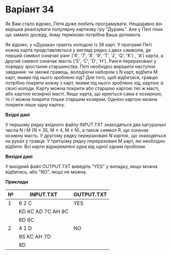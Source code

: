 ﻿# Варіант 34

Як Вам стало відомо, Петя дуже любить програмувати. Нещодавно він вирішив реалізувати популярну карткову гру "Дурань". Але у Петі поки що замало досвіду, йому терміново потрібна Ваша допомога.

Як відомо, у «Дурака» грають колодою із 36 карт. У програмі Петі кожна карта представляється у вигляді рядка з двох символів, де перший символ означає ранг ('6', '7', '8', '9', 'T', 'J', 'Q', 'K') , 'A') карти, а другий символ означає масть ('S', 'C', 'D', 'H'). Ранги перераховані у порядку зростання старшинства.
Петі необхідно вирішити наступне завдання: чи зможе гравець, володіючи набором з N карт, відбити M карт, якими під нього зроблено хід? Для того, щоб відбитися, гравцю потрібно покрити кожну з карт, якими під нього зроблено хід, картою зі своєї колоди. Карту можна покрити або старшою картою тієї ж масті, або картою козирної масті. Якщо карта, що криється сама є козирною, то її можна покрити тільки старшим козирем. Однією картою можна покрити лише одну картку.

**Вхідні дані**

У першому рядку вхідного файлу INPUT.TXT знаходяться два натуральні числа N і M (N ≤ 35, M ≤ 4, M ≤ N), а також символ R, що означає козирну масть. У другому рядку перераховані N карток, що знаходяться на руках у гравця. У третьому рядку перераховані M карт, які необхідно відбити. Всі карти відокремлені одна від одної одним пробілом.

**Вихідні дані**

У вихідний файл OUTPUT.TXT виведіть "YES" у випадку, якщо можна відбитись, або "NO", якщо не можна.

**Приклади**

| №  | INPUT.TXT                 | OUTPUT.TXT |
|----|---------------------------|------------|
| 1  | 6 2 C                     | YES        |
|    | KD KC AD 7C AH 9C         |            |
|    | 6D 6C                     |            |
| 2  | 4 1 D                     | NO         |
|    | 9S KC AH 7D               |            |
|    | 8D                        |            |
